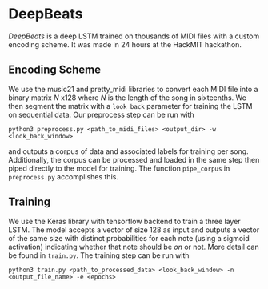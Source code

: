 # DeepBeats
_DeepBeats_ is a deep LSTM trained on thousands of MIDI files with a custom encoding scheme. It was made in 24 hours at the HackMIT hackathon.

## Encoding Scheme
We use the music21 and pretty_midi libraries to convert each MIDI file into a binary matrix _N_ x128 where _N_ is the length of the song in sixteenths. We then segment the matrix with a `look_back` parameter for training the LSTM on sequential data. Our preprocess step can be run with 

`python3 preprocess.py <path_to_midi_files> <output_dir> -w <look_back_window>`

and outputs a corpus of data and associated labels for training per song. Additionally, the corpus can be processed and loaded in the same step then piped directly to the model for training. The function `pipe_corpus` in `preprocess.py` accomplishes this.

## Training

We use the Keras library with tensorflow backend to train a three layer LSTM. The model accepts a vector of size 128 as input and outputs a vector of the same size with distinct probabilities for each note (using a sigmoid activation) indicating whether that note should be _on_ or not. More detail can be found in `train.py`. The training step can be run with

`python3 train.py <path_to_processed_data> <look_back_window> -n <output_file_name> -e <epochs>`


